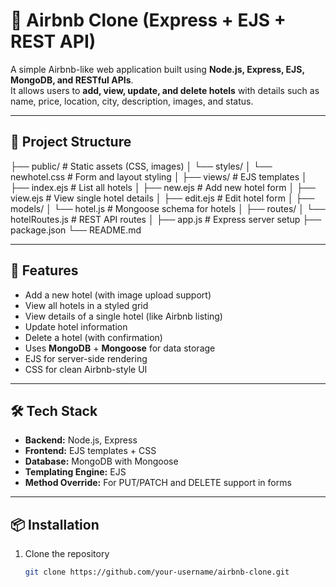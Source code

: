 # 🏨 Airbnb Clone (Express + EJS + REST API)

A simple Airbnb-like web application built using **Node.js, Express, EJS, MongoDB, and RESTful APIs**.  
It allows users to **add, view, update, and delete hotels** with details such as name, price, location, city, description, images, and status.

---

## 📂 Project Structure

├── public/ # Static assets (CSS, images)
│ └── styles/
│ └── newhotel.css # Form and layout styling
│
├── views/ # EJS templates
│ ├── index.ejs # List all hotels
│ ├── new.ejs # Add new hotel form
│ ├── view.ejs # View single hotel details
│ ├── edit.ejs # Edit hotel form
│
├── models/
│ └── hotel.js # Mongoose schema for hotels
│
├── routes/
│ └── hotelRoutes.js # REST API routes
│
├── app.js # Express server setup
├── package.json
└── README.md


---

## 🚀 Features

- Add a new hotel (with image upload support)  
- View all hotels in a styled grid  
- View details of a single hotel (like Airbnb listing)  
- Update hotel information  
- Delete a hotel (with confirmation)  
- Uses **MongoDB** + **Mongoose** for data storage  
- EJS for server-side rendering  
- CSS for clean Airbnb-style UI  

---

## 🛠️ Tech Stack

- **Backend:** Node.js, Express  
- **Frontend:** EJS templates + CSS  
- **Database:** MongoDB with Mongoose  
- **Templating Engine:** EJS  
- **Method Override:** For PUT/PATCH and DELETE support in forms  

---

## 📦 Installation

1. Clone the repository  
   ```bash
   git clone https://github.com/your-username/airbnb-clone.git
